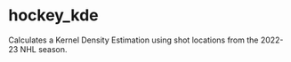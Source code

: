 # hockey_kde
Calculates a Kernel Density Estimation using shot locations from the 2022-23 NHL season.
